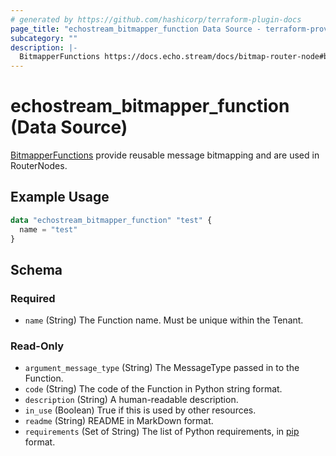 ```yaml
---
# generated by https://github.com/hashicorp/terraform-plugin-docs
page_title: "echostream_bitmapper_function Data Source - terraform-provider-echostream"
subcategory: ""
description: |-
  BitmapperFunctions https://docs.echo.stream/docs/bitmap-router-node#bitmapper-function provide reusable message bitmapping and are used in RouterNodes.
---
```


# echostream_bitmapper_function (Data Source)

[BitmapperFunctions](https://docs.echo.stream/docs/bitmap-router-node#bitmapper-function) provide reusable message bitmapping and are used in RouterNodes.

## Example Usage

```terraform
data "echostream_bitmapper_function" "test" {
  name = "test"
}
```

<!-- schema generated by tfplugindocs -->
## Schema

### Required

- `name` (String) The Function name. Must be unique within the Tenant.

### Read-Only

- `argument_message_type` (String) The MessageType passed in to the Function.
- `code` (String) The code of the Function in Python string format.
- `description` (String) A human-readable description.
- `in_use` (Boolean) True if this is used by other resources.
- `readme` (String) README in MarkDown format.
- `requirements` (Set of String) The list of Python requirements, in [pip](https://pip.pypa.io/en/stable/reference/requirement-specifiers/) format.


